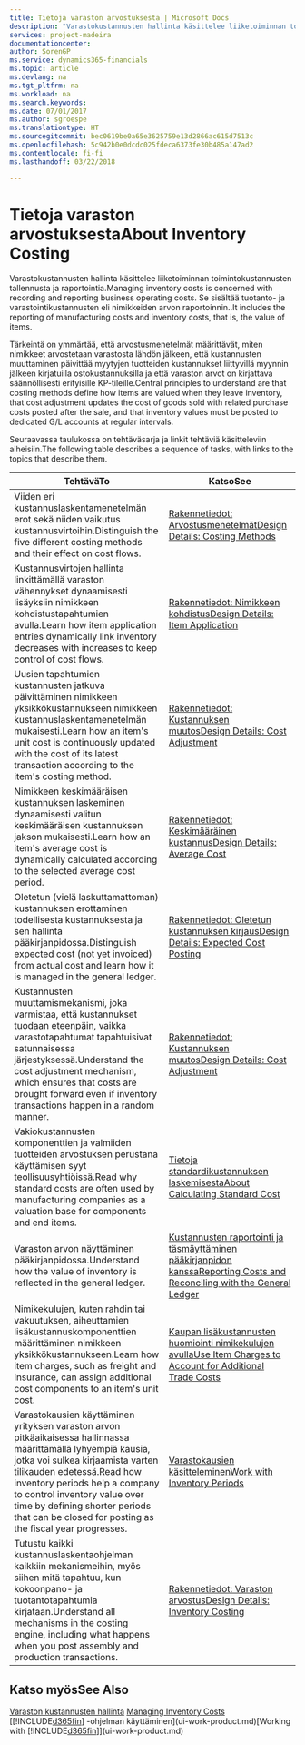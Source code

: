 ```yaml
---
title: Tietoja varaston arvostuksesta | Microsoft Docs
description: "Varastokustannusten hallinta käsittelee liiketoiminnan toimintokustannusten tallennusta ja raportointia. Se sisältää tuotanto- ja varastointikustannusten eli nimikkeiden arvon raportoinnin.."
services: project-madeira
documentationcenter: 
author: SorenGP
ms.service: dynamics365-financials
ms.topic: article
ms.devlang: na
ms.tgt_pltfrm: na
ms.workload: na
ms.search.keywords: 
ms.date: 07/01/2017
ms.author: sgroespe
ms.translationtype: HT
ms.sourcegitcommit: bec0619be0a65e3625759e13d2866ac615d7513c
ms.openlocfilehash: 5c942b0e0dcdc025fdeca6373fe30b485a147ad2
ms.contentlocale: fi-fi
ms.lasthandoff: 03/22/2018

---
```

# <a name="about-inventory-costing"></a><span data-ttu-id="16a8c-104">Tietoja varaston arvostuksesta</span><span class="sxs-lookup"><span data-stu-id="16a8c-104">About Inventory Costing</span></span>
<span data-ttu-id="16a8c-105">Varastokustannusten hallinta käsittelee liiketoiminnan toimintokustannusten tallennusta ja raportointia.</span><span class="sxs-lookup"><span data-stu-id="16a8c-105">Managing inventory costs is concerned with recording and reporting business operating costs.</span></span> <span data-ttu-id="16a8c-106">Se sisältää tuotanto- ja varastointikustannusten eli nimikkeiden arvon raportoinnin..</span><span class="sxs-lookup"><span data-stu-id="16a8c-106">It includes the reporting of manufacturing costs and inventory costs, that is, the value of items.</span></span>  

 <span data-ttu-id="16a8c-107">Tärkeintä on ymmärtää, että arvostusmenetelmät määrittävät, miten nimikkeet arvostetaan varastosta lähdön jälkeen, että kustannusten muuttaminen päivittää myytyjen tuotteiden kustannukset liittyvillä myynnin jälkeen kirjatuilla ostokustannuksilla ja että varaston arvot on kirjattava säännöllisesti erityisille KP-tileille.</span><span class="sxs-lookup"><span data-stu-id="16a8c-107">Central principles to understand are that costing methods define how items are valued when they leave inventory, that cost adjustment updates the cost of goods sold with related purchase costs posted after the sale, and that inventory values must be posted to dedicated G/L accounts at regular intervals.</span></span>  

 <span data-ttu-id="16a8c-108">Seuraavassa taulukossa on tehtäväsarja ja linkit tehtäviä käsitteleviin aiheisiin.</span><span class="sxs-lookup"><span data-stu-id="16a8c-108">The following table describes a sequence of tasks, with links to the topics that describe them.</span></span>   

|<span data-ttu-id="16a8c-109">**Tehtävä**</span><span class="sxs-lookup"><span data-stu-id="16a8c-109">**To**</span></span>|<span data-ttu-id="16a8c-110">**Katso**</span><span class="sxs-lookup"><span data-stu-id="16a8c-110">**See**</span></span>|  
|------------|-------------|  
|<span data-ttu-id="16a8c-111">Viiden eri kustannuslaskentamenetelmän erot sekä niiden vaikutus kustannusvirtoihin.</span><span class="sxs-lookup"><span data-stu-id="16a8c-111">Distinguish the five different costing methods and their effect on cost flows.</span></span>|[<span data-ttu-id="16a8c-112">Rakennetiedot: Arvostusmenetelmät</span><span class="sxs-lookup"><span data-stu-id="16a8c-112">Design Details: Costing Methods</span></span>](design-details-costing-methods.md)|  
|<span data-ttu-id="16a8c-113">Kustannusvirtojen hallinta linkittämällä varaston vähennykset dynaamisesti lisäyksiin nimikkeen kohdistustapahtumien avulla.</span><span class="sxs-lookup"><span data-stu-id="16a8c-113">Learn how item application entries dynamically link inventory decreases with increases to keep control of cost flows.</span></span>|[<span data-ttu-id="16a8c-114">Rakennetiedot: Nimikkeen kohdistus</span><span class="sxs-lookup"><span data-stu-id="16a8c-114">Design Details: Item Application</span></span>](design-details-item-application.md)|  
|<span data-ttu-id="16a8c-115">Uusien tapahtumien kustannusten jatkuva päivittäminen nimikkeen yksikkökustannukseen nimikkeen kustannuslaskentamenetelmän mukaisesti.</span><span class="sxs-lookup"><span data-stu-id="16a8c-115">Learn how an item's unit cost is continuously updated with the cost of its latest transaction according to the item's costing method.</span></span>|[<span data-ttu-id="16a8c-116">Rakennetiedot: Kustannuksen muutos</span><span class="sxs-lookup"><span data-stu-id="16a8c-116">Design Details: Cost Adjustment</span></span>](design-details-cost-adjustment.md)|  
|<span data-ttu-id="16a8c-117">Nimikkeen keskimääräisen kustannuksen laskeminen dynaamisesti valitun keskimääräisen kustannuksen jakson mukaisesti.</span><span class="sxs-lookup"><span data-stu-id="16a8c-117">Learn how an item's average cost is dynamically calculated according to the selected average cost period.</span></span>|[<span data-ttu-id="16a8c-118">Rakennetiedot: Keskimääräinen kustannus</span><span class="sxs-lookup"><span data-stu-id="16a8c-118">Design Details: Average Cost</span></span>](design-details-average-cost.md)|  
|<span data-ttu-id="16a8c-119">Oletetun (vielä laskuttamattoman) kustannuksen erottaminen todellisesta kustannuksesta ja sen hallinta pääkirjanpidossa.</span><span class="sxs-lookup"><span data-stu-id="16a8c-119">Distinguish expected cost (not yet invoiced) from actual cost and learn how it is managed in the general ledger.</span></span>|[<span data-ttu-id="16a8c-120">Rakennetiedot: Oletetun kustannuksen kirjaus</span><span class="sxs-lookup"><span data-stu-id="16a8c-120">Design Details: Expected Cost Posting</span></span>](design-details-expected-cost-posting.md)|  
|<span data-ttu-id="16a8c-121">Kustannusten muuttamismekanismi, joka varmistaa, että kustannukset tuodaan eteenpäin, vaikka varastotapahtumat tapahtuisivat satunnaisessa järjestyksessä.</span><span class="sxs-lookup"><span data-stu-id="16a8c-121">Understand the cost adjustment mechanism, which ensures that costs are brought forward even if inventory transactions happen in a random manner.</span></span>|[<span data-ttu-id="16a8c-122">Rakennetiedot: Kustannuksen muutos</span><span class="sxs-lookup"><span data-stu-id="16a8c-122">Design Details: Cost Adjustment</span></span>](design-details-cost-adjustment.md)|  
|<span data-ttu-id="16a8c-123">Vakiokustannusten komponenttien ja valmiiden tuotteiden arvostuksen perustana käyttämisen syyt teollisuusyhtiöissä.</span><span class="sxs-lookup"><span data-stu-id="16a8c-123">Read why standard costs are often used by manufacturing companies as a valuation base for components and end items.</span></span>|[<span data-ttu-id="16a8c-124">Tietoja standardikustannuksen laskemisesta</span><span class="sxs-lookup"><span data-stu-id="16a8c-124">About Calculating Standard Cost</span></span>](finance-about-calculating-standard-cost.md)|  
|<span data-ttu-id="16a8c-125">Varaston arvon näyttäminen pääkirjanpidossa.</span><span class="sxs-lookup"><span data-stu-id="16a8c-125">Understand how the value of inventory is reflected in the general ledger.</span></span>|[<span data-ttu-id="16a8c-126">Kustannusten raportointi ja täsmäyttäminen pääkirjanpidon kanssa</span><span class="sxs-lookup"><span data-stu-id="16a8c-126">Reporting Costs and Reconciling with the General Ledger</span></span>](finance-report-costs-and-reconcile-with-the-general-ledger.md)|  
|<span data-ttu-id="16a8c-127">Nimikekulujen, kuten rahdin tai vakuutuksen, aiheuttamien lisäkustannuskomponenttien määrittäminen nimikkeen yksikkökustannukseen.</span><span class="sxs-lookup"><span data-stu-id="16a8c-127">Learn how item charges, such as freight and insurance, can assign additional cost components to an item's unit cost.</span></span>|[<span data-ttu-id="16a8c-128">Kaupan lisäkustannusten huomiointi nimikekulujen avulla</span><span class="sxs-lookup"><span data-stu-id="16a8c-128">Use Item Charges to Account for Additional Trade Costs</span></span>](payables-how-assign-item-charges.md)|  
|<span data-ttu-id="16a8c-129">Varastokausien käyttäminen yrityksen varaston arvon pitkäaikaisessa hallinnassa määrittämällä lyhyempiä kausia, jotka voi sulkea kirjaamista varten tilikauden edetessä.</span><span class="sxs-lookup"><span data-stu-id="16a8c-129">Read how inventory periods help a company to control inventory value over time by defining shorter periods that can be closed for posting as the fiscal year progresses.</span></span>|[<span data-ttu-id="16a8c-130">Varastokausien käsitteleminen</span><span class="sxs-lookup"><span data-stu-id="16a8c-130">Work with Inventory Periods</span></span>](finance-how-to-work-with-inventory-periods.md)|  
|<span data-ttu-id="16a8c-131">Tutustu kaikki kustannuslaskentaohjelman kaikkiin mekanismeihin, myös siihen mitä tapahtuu, kun kokoonpano- ja tuotantotapahtumia kirjataan.</span><span class="sxs-lookup"><span data-stu-id="16a8c-131">Understand all mechanisms in the costing engine, including what happens when you post assembly and production transactions.</span></span>|[<span data-ttu-id="16a8c-132">Rakennetiedot: Varaston arvostus</span><span class="sxs-lookup"><span data-stu-id="16a8c-132">Design Details: Inventory Costing</span></span>](design-details-inventory-costing.md)|

## <a name="see-also"></a><span data-ttu-id="16a8c-133">Katso myös</span><span class="sxs-lookup"><span data-stu-id="16a8c-133">See Also</span></span>
<span data-ttu-id="16a8c-134">[Varaston kustannusten hallinta](finance-manage-inventory-costs.md)  </span><span class="sxs-lookup"><span data-stu-id="16a8c-134">[Managing Inventory Costs](finance-manage-inventory-costs.md)  </span></span>  
<span data-ttu-id="16a8c-135">[[!INCLUDE[d365fin](includes/d365fin_md.md)] -ohjelman käyttäminen](ui-work-product.md)</span><span class="sxs-lookup"><span data-stu-id="16a8c-135">[Working with [!INCLUDE[d365fin](includes/d365fin_md.md)]](ui-work-product.md)</span></span>

